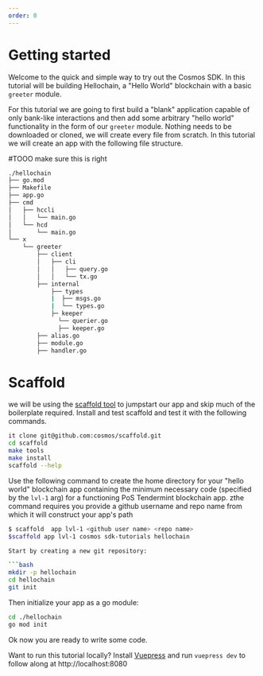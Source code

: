```yaml
---
order: 0
---
```


# Getting started

Welcome to the quick and simple way to try out the Cosmos SDK. In this tutorial
will be building Hellochain, a "Hello World" blockchain with a basic `greeter`
module.

For this tutorial we are going to first build a "blank" application capable of
only bank-like interactions and then add some arbitrary "hello world"
functionality in the form of our `greeter` module. Nothing needs to be downloaded
or cloned, we will create every file from scratch.
In this tutorial we will create an app with the following file structure.

#TOOO make sure this is right
```bash
./hellochain
├── go.mod
├── Makefile
├── app.go
├── cmd
│   ├── hccli
│   │   └── main.go
│   └── hcd
│       └── main.go
└── x
    └── greeter
        ├── client
        │   ├── cli
        │   │   ├── query.go
        │   │   └── tx.go
        ├── internal
            ├── types
            |  ├── msgs.go
            |  └── types.go
            ├─ keeper
              └── querier.go
              ├── keeper.go
        ├── alias.go
        ├── module.go
        ├── handler.go

```

# Scaffold
we will be using the [scaffold tool](https://github.com/cosmos/scaffoldihttps://github.com/cosmos/scaffold) to jumpstart our app and skip much of the boilerplate required.
Install and test scaffold and test it with the following commands.
```bash
it clone git@github.com:cosmos/scaffold.git
cd scaffold
make tools
make install
scaffold --help
```

Use the following command to create the home directory for your "hello world" blockchain app containing the minimum necessary code (specified by the `lvl-1` arg) for a functioning PoS Tendermint blockchain app.
zthe command requires you provide a github username and repo name from which it will construct your app's path
```bash
$ scaffold  app lvl-1 <github user name> <repo name>
$scaffold app lvl-1 cosmos sdk-tutorials hellochain

Start by creating a new git repository:

```bash
mkdir -p hellochain
cd hellochain
git init
```

Then initialize your app as a go module:

```bash
cd ./hellochain
go mod init
```

Ok now you are ready to write some code.

Want to run this tutorial locally? Install
[Vuepress](https://vuepress.vuejs.org/) and run `vuepress dev` to follow along
at http://localhost:8080
